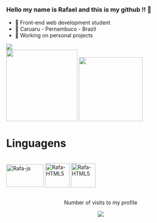 ### Hello my name is Rafael and this is my github !! 👋

- 🔭  Front-end web development student
- 🌱 Caruaru - Pernambuco - Brazil
- 🤔  Working on personal projects 

<div>
   <img src="https://user-images.githubusercontent.com/99143713/178115532-9e7ef843-776a-4b04-9f37-ea0155167018.gif" align="flex-end">
</div>

<div>
   <img height="190cm" src="https://github-readme-stats.vercel.app/api?username=Rafazg&show_icons=true&theme=chartreuse-dark"/>
   <img height="170cm" src="https://github-readme-stats.vercel.app/api/top-langs/?username=Rafazg&layout=compact&theme=chartreuse-dark"/>
  
</div>
<h1>Linguagens</h1>
<div style="display: inline_block"><br/>
   <img align="center" alt="Rafa-js" height="60cm" width="100cm" src="https://cdn.jsdelivr.net/gh/devicons/devicon/icons/javascript/javascript-original.svg" />
   <img align="center" alt="Rafa-HTML5" height="65cm" width-"100cm" src="https://cdn.jsdelivr.net/gh/devicons/devicon/icons/html5/html5-original.svg" />
   <img align="center" alt="Rafa-HTML5" height="65cm" width-"100cm" src="https://cdn.jsdelivr.net/gh/devicons/devicon/icons/css3/css3-original.svg" /> 
   
</div>
<br>
<p align="center"> Number of visits to my profile</p>
<p align="center"> <img align="center" src="https://profile-counter.glitch.me/rafazg/count.svg"></p> 


